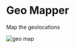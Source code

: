 Geo Mapper
==========

Map the geolocations


![geo map](https://github.com/amiralis/geo-mapper/include/map.png "Geo Map")